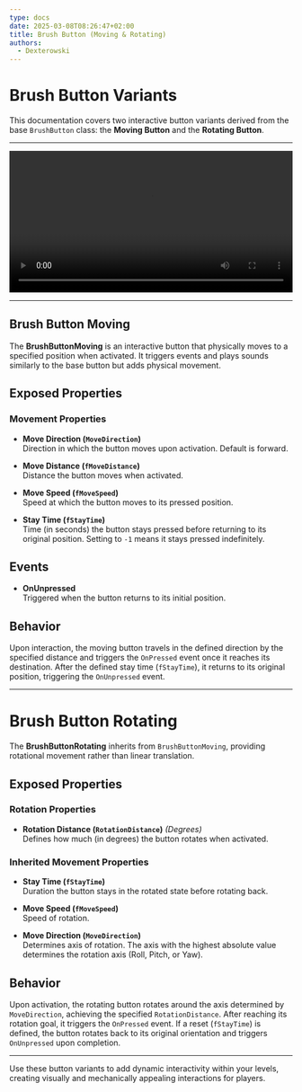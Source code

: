 ```yaml
---
type: docs
date: 2025-03-08T08:26:47+02:00
title: Brush Button (Moving & Rotating)
authors:
  - Dexterowski
---
```


# Brush Button Variants

This documentation covers two interactive button variants derived from the base `BrushButton` class: the **Moving Button** and the **Rotating Button**.

---

<center>
<video autoplay="true" loop="true" width="100%" src="DXPUZZLES_MovingButton.mp4" title="Moving Button"></video>
</center>

---

## Brush Button Moving

The **BrushButtonMoving** is an interactive button that physically moves to a specified position when activated. It triggers events and plays sounds similarly to the base button but adds physical movement.

## Exposed Properties

### Movement Properties

- **Move Direction (`MoveDirection`)**  
  Direction in which the button moves upon activation. Default is forward.

- **Move Distance (`fMoveDistance`)**  
  Distance the button moves when activated.

- **Move Speed (`fMoveSpeed`)**  
  Speed at which the button moves to its pressed position.

- **Stay Time (`fStayTime`)**  
  Time (in seconds) the button stays pressed before returning to its original position. Setting to `-1` means it stays pressed indefinitely.

## Events

- **OnUnpressed**  
  Triggered when the button returns to its initial position.

## Behavior

Upon interaction, the moving button travels in the defined direction by the specified distance and triggers the `OnPressed` event once it reaches its destination. After the defined stay time (`fStayTime`), it returns to its original position, triggering the `OnUnpressed` event.

---

# Brush Button Rotating

The **BrushButtonRotating** inherits from `BrushButtonMoving`, providing rotational movement rather than linear translation.

## Exposed Properties

### Rotation Properties

- **Rotation Distance (`RotationDistance`)** *(Degrees)*  
  Defines how much (in degrees) the button rotates when activated.

### Inherited Movement Properties

- **Stay Time (`fStayTime`)**  
  Duration the button stays in the rotated state before rotating back.

- **Move Speed (`fMoveSpeed`)**  
  Speed of rotation.

- **Move Direction (`MoveDirection`)**  
  Determines axis of rotation. The axis with the highest absolute value determines the rotation axis (Roll, Pitch, or Yaw).

## Behavior

Upon activation, the rotating button rotates around the axis determined by `MoveDirection`, achieving the specified `RotationDistance`. After reaching its rotation goal, it triggers the `OnPressed` event. If a reset (`fStayTime`) is defined, the button rotates back to its original orientation and triggers `OnUnpressed` upon completion.

---

Use these button variants to add dynamic interactivity within your levels, creating visually and mechanically appealing interactions for players.